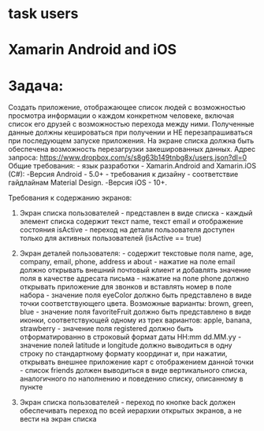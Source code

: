 # task users
# Xamarin Android and iOS

# Задача:

Создать приложение, отображающее список людей с возможностью просмотра информации о каждом конкретном человеке, 
включая список его друзей с возможностью перехода между ними.  Полученные данные должны кешироваться при получении и НЕ 
перезапрашиваться при последующем запуске приложения. На экране списка должна быть обеспечена возможность перезагрузки 
закешированных данных.  Адрес запроса:  https://www.dropbox.com/s/s8g63b149tnbg8x/users.json?dl=0  Общие требования: - 
язык разработки - Xamarin.Android and Xamarin.iOS (C#):
   -Версия Android - 5.0+ - требования к дизайну - соответствие гайдлайнам Material Design.
   -Версия iOS - 10+.

Требования к содержанию экранов: 
  1. Экран списка пользователей - представлен в виде списка - каждый элемент списка содержит текст name, текст email и
     отображение состояния isActive - переход на детали пользователя доступен только для активных пользователей (isActive == true)  
  2. Экран деталей пользователя: - содержит текстовые поля name, age, company, email, phone, address и about - нажатие на поле email 
  должно открывать внешний почтовый клиент и добавлять значение поля в качестве адресата письма - нажатие на поле phone должно 
  открывать приложение для звонков и вставлять номер в поле набора - значение поля eyeColor должно быть представлено в виде
  точки соответствующего цвета. Возможные варианты: brown, green, blue - значение поля favoriteFruit должно быть представлено 
  в виде иконки, соответствующей одному из трех вариантов: apple, banana, strawberry - значение поля registered должно быть 
  отформатированно в строковый формат даты HH:mm dd.MM.yy - значение полей latitude и longitude должно выводиться в одну строку 
  по стандартному формату координат и, при нажатии, открывать внешнее приложение карт с отображением данной точки - список friends
  должен выводиться в виде вертикального списка, аналогичного по наполнению и поведению списку, описанному в пункте 
  
  1. Экран списка пользователей - переход по кнопке back должен обеспечивать переход по всей иерархии открытых экранов, 
  а не вести на экран списка
